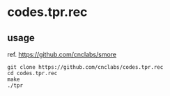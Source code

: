 # codes.tpr.rec

## usage
ref. https://github.com/cnclabs/smore
```
git clone https://github.com/cnclabs/codes.tpr.rec
cd codes.tpr.rec
make
./tpr
```
